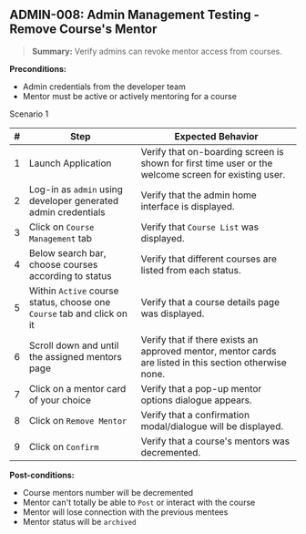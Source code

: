 ## **ADMIN-008:** Admin Management Testing - Remove Course's Mentor  

> **Summary:** Verify admins can revoke mentor access from courses.  <br>

**Preconditions:** 
- Admin credentials from the developer team
- Mentor must be active or actively mentoring for a course



Scenario 1 

 | \# | Step | Expected Behavior | 
 |----|------|-------------------| 
 |  1 | Launch Application    | Verify that on-boarding screen  is shown for first time user or the welcome screen for existing user.   | 
 |  2 | Log-in as `admin` using developer generated admin credentials       | Verify that the admin home interface is displayed.   | 
 |  3 | Click on `Course Management` tab     | Verify that `Course List` was displayed.   |
 |  4 | Below search bar, choose courses according to status     | Verify that different courses are listed from each status.   |
 |  5 | Within `Active` course status, choose one `Course` tab and click on it    | Verify that a course details page was displayed.   |
 |  6 | Scroll down and until the assigned mentors page    | Verify that if there exists an approved mentor, mentor cards are listed in this section otherwise none.  |
 |  7 | Click on a mentor card of your choice     | Verify that a pop-up mentor options dialogue appears.   |
 |  8 | Click on `Remove Mentor`     | Verify that a confirmation modal/dialogue will be displayed.  |
 |  9 | Click on `Confirm`     | Verify that a course's mentors was decremented.  |
 
**Post-conditions:**  

 - Course mentors number will be decremented
 - Mentor can't totally be able to `Post` or interact with the course
 - Mentor will lose connection with the previous mentees
 - Mentor status will be `archived`
